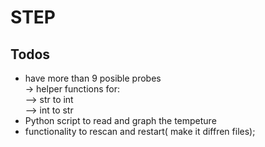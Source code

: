 # STEP
## Todos  
- have more than 9 posible probes  
-> helper functions for:  
--> str to int  
--> int to str
- Python script to read and graph the tempeture
- functionality to rescan and restart( make it diffren files);
